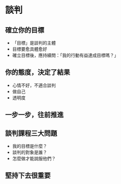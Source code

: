 # 談判
  ## 確立你的目標
   * 「目標」是談判的主體
   * 目標要愈具體愈好
   * 確立目標後，應持續問：「我的行動有益達成目標嗎？」
 ## 你的態度，決定了結果
   * 心情不好，不適合談判
   * 做自己
   * 透明度
 ## 一步一步，往前推進

 ## 談判課程三大問題
   * 我的目標是什麼？
   * 談判的對象是誰？
   * 怎麼做才能說服他們？
  
 ## 堅持下去很重要
  
